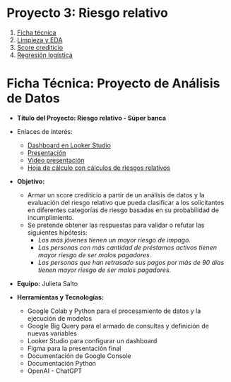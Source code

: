 # Proyecto 3: Riesgo relativo
1. [Ficha técnica](#ficha-técnica-proyecto-de-análisis-de-datos)
2. [Limpieza y EDA](limpieza_y_EDA_dataset_banco.ipynb)
3. [Score crediticio](hito_2_score.ipynb)
4. [Regresión logística](hito_3_regresion_logistica.ipynb)


# Ficha Técnica: Proyecto de Análisis de Datos
- **Título del Proyecto: Riesgo relativo - Súper banca**
  
- Enlaces de interés:
    - [Dashboard en Looker Studio](https://lookerstudio.google.com/reporting/dcc2623b-bdec-4d52-8b76-c26513140f85)
    - [Presentación](https://drive.google.com/file/d/1bsM08YrfMaNCngJQjkju52jtgrDTvnZL/view?usp=sharing)
    - [Video presentación](https://www.loom.com/share/cefa07de469041f79c391fc519218b3e?sid=5fdafcd1-ec99-491d-8354-9746024ba5a1)
    - [Hoja de cálculo con cálculos de riesgos relativos](https://docs.google.com/spreadsheets/d/1Fkjf9YsDGJ-QDI_h1pUsP88Xc_O9GHVL4ooqc07GK7w/edit?usp=sharing)
 
- **Objetivo:**
    - Armar un score crediticio a partir de un análisis de datos y la evaluación del riesgo relativo que pueda clasificar a los solicitantes en diferentes categorías de riesgo basadas en su probabilidad de incumplimiento.
    - Se pretende obtener las respuestas para validar o refutar las siguientes hipótesis:
        - *Los más jóvenes tienen un mayor riesgo de impago.*
        - *Las personas con más cantidad de préstamos activos tienen mayor riesgo de ser malos pagadores.*
        - *Las personas que han retrasado sus pagos por más de 90 días tienen mayor riesgo de ser malos pagadores.*
          
- **Equipo:** Julieta Salto
  
- **Herramientas y Tecnologías:**
    - Google Colab y Python para el procesamiento de datos y la ejecución de modelos
    - Google Big Query para el armado de consultas y definición de nuevas variables
    - Looker Studio para configurar un dashboard
    - Figma para la presentación final
    - Documentación de Google Console
    - Documentación Python
    - OpenAI - ChatGPT
    
